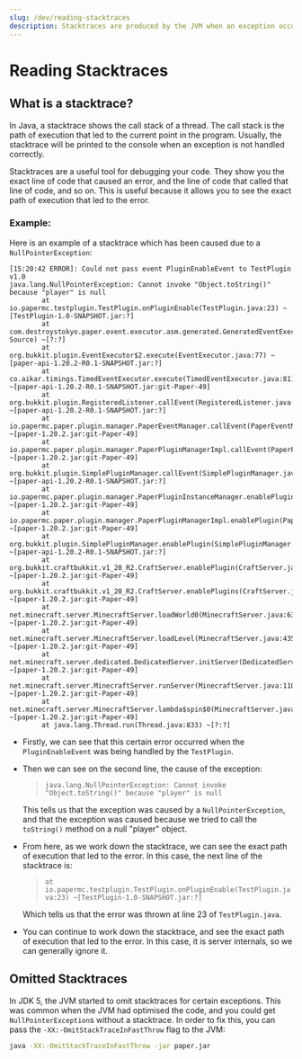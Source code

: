```yaml
---
slug: /dev/reading-stacktraces
description: Stacktraces are produced by the JVM when an exception occurs. This guide will discuss the basics of how to read them.
---
```


# Reading Stacktraces

## What is a stacktrace?
In Java, a stacktrace shows the call stack of a thread. The call stack is the path of execution that led to the current point in the program.
Usually, the stacktrace will be printed to the console when an exception is not handled correctly.

Stacktraces are a useful tool for debugging your code. They show you the exact line of code that caused an error, and the 
line of code that called that line of code, and so on. This is useful because it allows you to see the exact path of execution that led to the error.

### Example:

Here is an example of a stacktrace which has been caused due to a `NullPointerException`:

```javastacktrace
[15:20:42 ERROR]: Could not pass event PluginEnableEvent to TestPlugin v1.0
java.lang.NullPointerException: Cannot invoke "Object.toString()" because "player" is null
        at io.papermc.testplugin.TestPlugin.onPluginEnable(TestPlugin.java:23) ~[TestPlugin-1.0-SNAPSHOT.jar:?]
        at com.destroystokyo.paper.event.executor.asm.generated.GeneratedEventExecutor1.execute(Unknown Source) ~[?:?]
        at org.bukkit.plugin.EventExecutor$2.execute(EventExecutor.java:77) ~[paper-api-1.20.2-R0.1-SNAPSHOT.jar:?]
        at co.aikar.timings.TimedEventExecutor.execute(TimedEventExecutor.java:81) ~[paper-api-1.20.2-R0.1-SNAPSHOT.jar:git-Paper-49]
        at org.bukkit.plugin.RegisteredListener.callEvent(RegisteredListener.java:70) ~[paper-api-1.20.2-R0.1-SNAPSHOT.jar:?]
        at io.papermc.paper.plugin.manager.PaperEventManager.callEvent(PaperEventManager.java:54) ~[paper-1.20.2.jar:git-Paper-49]
        at io.papermc.paper.plugin.manager.PaperPluginManagerImpl.callEvent(PaperPluginManagerImpl.java:126) ~[paper-1.20.2.jar:git-Paper-49]
        at org.bukkit.plugin.SimplePluginManager.callEvent(SimplePluginManager.java:615) ~[paper-api-1.20.2-R0.1-SNAPSHOT.jar:?]
        at io.papermc.paper.plugin.manager.PaperPluginInstanceManager.enablePlugin(PaperPluginInstanceManager.java:200) ~[paper-1.20.2.jar:git-Paper-49]
        at io.papermc.paper.plugin.manager.PaperPluginManagerImpl.enablePlugin(PaperPluginManagerImpl.java:104) ~[paper-1.20.2.jar:git-Paper-49]
        at org.bukkit.plugin.SimplePluginManager.enablePlugin(SimplePluginManager.java:507) ~[paper-api-1.20.2-R0.1-SNAPSHOT.jar:?]
        at org.bukkit.craftbukkit.v1_20_R2.CraftServer.enablePlugin(CraftServer.java:636) ~[paper-1.20.2.jar:git-Paper-49]
        at org.bukkit.craftbukkit.v1_20_R2.CraftServer.enablePlugins(CraftServer.java:547) ~[paper-1.20.2.jar:git-Paper-49]
        at net.minecraft.server.MinecraftServer.loadWorld0(MinecraftServer.java:636) ~[paper-1.20.2.jar:git-Paper-49]
        at net.minecraft.server.MinecraftServer.loadLevel(MinecraftServer.java:435) ~[paper-1.20.2.jar:git-Paper-49]
        at net.minecraft.server.dedicated.DedicatedServer.initServer(DedicatedServer.java:308) ~[paper-1.20.2.jar:git-Paper-49]
        at net.minecraft.server.MinecraftServer.runServer(MinecraftServer.java:1101) ~[paper-1.20.2.jar:git-Paper-49]
        at net.minecraft.server.MinecraftServer.lambda$spin$0(MinecraftServer.java:318) ~[paper-1.20.2.jar:git-Paper-49]
        at java.lang.Thread.run(Thread.java:833) ~[?:?]
```

-   Firstly, we can see that this certain error occurred when the `PluginEnableEvent` was being handled by the `TestPlugin`.

-   Then we can see on the second line, the cause of the exception:
    > `java.lang.NullPointerException: Cannot invoke "Object.toString()" because "player" is null`

    This tells us that the exception was caused by a `NullPointerException`, 
    and that the exception was caused because we tried to call the `toString()` method on a null "player" object.

-   From here, as we work down the stacktrace, we can see the exact path of execution that led to the error. In this case, 
    the next line of the stacktrace is:
    > `at io.papermc.testplugin.TestPlugin.onPluginEnable(TestPlugin.java:23) ~[TestPlugin-1.0-SNAPSHOT.jar:?]`
    
    Which tells us that the error was thrown at line 23 of `TestPlugin.java`.

-   You can continue to work down the stacktrace, and see the exact path of execution that led to the error. In this case,
    it is server internals, so we can generally ignore it.

## Omitted Stacktraces

In JDK 5, the JVM started to omit stacktraces for certain exceptions. This was common when the JVM had optimised the code,
and you could get `NullPointerException`s without a stacktrace. In order to fix this, you can pass the `-XX:-OmitStackTraceInFastThrow` flag to the JVM:

```bash
java -XX:-OmitStackTraceInFastThrow -jar paper.jar
```
